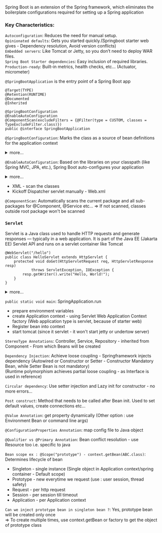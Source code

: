 Spring Boot is an extension of the Spring framework, which eliminates the boilerplate configurations required for setting up a Spring application

### Key Characteristics:

`Autoconfiguration`: Reduces the need for manual setup.  
`Opinionated defaults`: Gets you started quickly.(Springboot starter web gives - Dependency resolution, Avoid version conflicts)  
`Embedded servers`: Like Tomcat or Jetty, so you don’t need to deploy WAR files.  
`Spring Boot Starter dependencies`: Easy inclusion of required libraries.  
`Production-ready`: Built-in metrics, health checks, etc... (Actuator, micrometer)

`@SpringBootApplication` is the entry point of a Spring Boot app
```
@Target(TYPE)
@Retention(RUNTIME)
@Documented
@Inherited

@SpringBootConfiguration
@EnableAutoConfiguration
@ComponentScan(excludeFilters = {@Filter(type = CUSTOM, classes = TypeExcludeFilter.class)})
public @interface SpringBootApplication
```

`@SpringBootConfiguration`: Marks the class as a source of bean definitions for the application context  
<details>
<summary>more...</summary>
In Spring, a bean is simply an object that is managed by the Spring IoC (Inversion of Control) container. These objects are created, assembled, and managed by the container — not manually by your code   

`SpringBootConfiguration`:This class is a configuration class. Treat it as a source of bean definitions (If not it won't scan the classes)  

</details>

`@EnableAutoConfiguration`: Based on the libraries on your classpath (like Spring MVC, JPA, etc.), Spring Boot auto-configures your application   
<details>
<summary>more...</summary>
No additional configuration required as in Spring.  
ex : If we Add spring data JPA - Inside application-context.xml
- should add bean of Datasource with required properties
- bean of session factory, Inject datasource to session factory
- define all hibernate properties
- create transaction manager, inject session factory into it

https://github.com/Java-Techie-jt/Payment-Resource/blob/master/src/main/webapp/WEB-INF/application-context.xml
```
<bean id="dataSource"
		class="org.springframework.jdbc.datasource.DriverManagerDataSource">
		<property name="driverClassName" value="com.mysql.jdbc.Driver" />
		<property name="url" value="jdbc:mysql://localhost:3306/test" />
		<property name="username" value="root" />
		<property name="password" value="cisco" />
	</bean>
	<bean id="sessionFactory"
		class="org.springframework.orm.hibernate4.LocalSessionFactoryBean">
		<property name="dataSource" ref="dataSource" />
		<property name="annotatedClasses">
			<list>
				<value>com.spring.rest.curd.model.Payment</value>
			</list>
		</property>
		<property name="hibernateProperties">
			<props>
				<prop key="hibernate.dialect">org.hibernate.dialect.MySQLDialect</prop>
				<prop key="hibernet.show_sql">true</prop>
				<prop key="hibernate.hbm2ddl.auto">update</prop>
			</props>
		</property>
	</bean>
	<bean id="transactionManager"
		class="org.springframework.orm.hibernate4.HibernateTransactionManager">
		<property name="sessionFactory" ref="sessionFactory" />
	</bean>
```

### debug = true
=> Gives positive and negative matches
=> If Object mapper is found, Autoconfigure from this class (Positive matches)
```
@AutoConfiguration
@ConditionalOnClass(com.fasterxml.jackson.databind.ObjectMapper.class)
public class JacksonAutoConfiguration
```
=> If Spring-boot data JPA is not there then DataSourceAutoConfiguration comes under negative matches
=> If its there, then positive matches (App start will fail if no db config is provided)
</details>

* XML - scan the classes
* Kickoff Dispatcher servlet manually - Web.xml

`@ComponentScan`: Automatically scans the current package and all sub-packages for @Component, @Service etc... 
=> If not scanned, classes outside root package won't be scanned  

### `Servlet`
Servlet is a Java class used to handle HTTP requests and generate responses — typically in a web application. 
It is part of the Java EE (Jakarta EE) Servlet API and runs on a servlet container like Tomcat
```
@WebServlet("/hello")
public class HelloServlet extends HttpServlet {
    protected void doGet(HttpServletRequest req, HttpServletResponse resp)
            throws ServletException, IOException {
        resp.getWriter().write("Hello, World!");
    }
}
```

<details>
<summary>more...</summary>
* Servlet Lifecycle   
init() – called once when the servlet is initialized   
service() – called each time a request is received   
destroy() – called when the servlet is taken out of service   

* A Servlet Container is a part of the web server (like Tomcat) that:  
Loads servlet classes  
Manages their lifecycle  
Maps URLs to servlets  
Handles HTTP communication  

* Behind the scenes:  
Spring creates a servlet (like DispatcherServlet)  
That servlet routes your request to the appropriate controller method  
So Spring simplifies things, but it's still built on top of servlets  

* Summary  
Servlet	A Java class that handles HTTP requests/responses  
Servlet Container	A server (like Tomcat) that runs servlets  
In Spring	You don’t write servlets directly — Spring’s DispatcherServlet handles it  
</details>

`public static void main`: SpringApplication.run  
* prepare environment variables  
* create Application context - using Servlet Web Application Context factory (Web application type is servlet, because of starter web)  
* Register bean into context  
* start tomcat (since it servlet - it won't start jetty or undertow server)  

`StereoType Annotations`: Controller, Service, Repository - inherited from Component - From which Beans will be created  

`Dependency Injection`: Achieve loose coupling - Springframework injects dependency (Autowired or Constructor or Setter - Constructor Mandatory Bean, while Setter Bean is not mandatory)  
(Runtime polymorphism achieves partial loose coupling - as Interface is used in reference)  

`Circular dependency`: Use setter injection and Lazy init for constructor - no more errors...  

`Post construct`: Method that needs to be called after Bean init. Used to set default values, create connections etc...  

`@Value Annotation`: get property dynamically (Other option : use Environment Bean or command line args)  

`@ConfigurationProperties Annotation`: map config file to Java object   

`@Qualifier vs @Primary Annotation`: Bean conflict resolution - use Resource too i.e. specific to java  

`Bean scope ex : @Scope("prototype") - context.getBean(ABC.class)`: Determines lifecycle of bean  
* Singleton - single instance (Single object in Application context/spring container - Default scope)  
* Prototype - new everytime we request (use : user session, thread safety)  
* Request - per http request  
* Session - per session till timeout  
* Application - per Application context  

`Can we inject prototype bean in singleton bean ?`: Yes, prototype bean will be created only once  
=> To create multiple times, use context.getBean or factory to get the object of prototype class  

